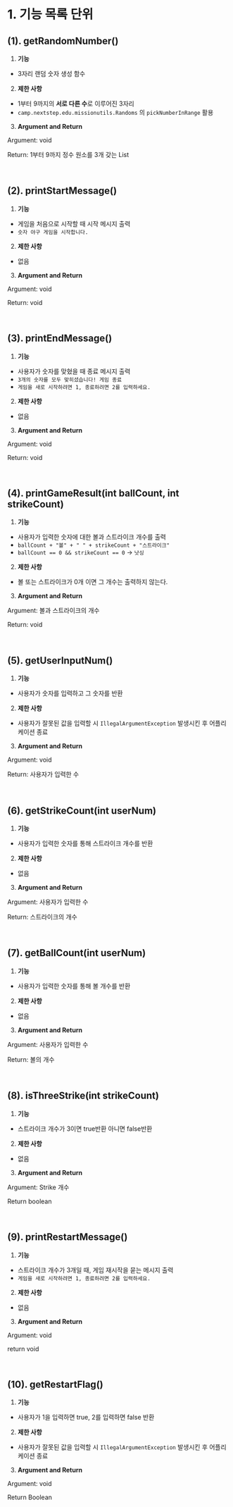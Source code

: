 # 1. 기능 목록 단위

## (1). getRandomNumber()

1. **기능**

- 3자리 랜덤 숫자 생성 함수

2. **제한 사항**

- 1부터 9까지의 **서로 다른 수**로 이루어진 3자리
- `camp.nextstep.edu.missionutils.Randoms` 의 `pickNumberInRange` 활용

3. **Argument and Return**

Argument: void

Return: 1부터 9까지 정수 원소를 3개 갖는 List

<br/>

## (2). printStartMessage()

1. **기능**

- 게임을 처음으로 시작할 때 시작 메시지 출력
- `숫자 야구 게임을 시작합니다.`

2. **제한 사항**

- 없음

3. **Argument and Return**

Argument: void

Return: void

<br/>

## (3). printEndMessage()

1. **기능**

- 사용자가 숫자를 맞혔을 때 종료 메시지 출력
- `3개의 숫자를 모두 맞히셨습니다! 게임 종료`
- `게임을 새로 시작하려면 1, 종료하려면 2를 입력하세요.`

2. **제한 사항**

- 없음

3. **Argument and Return**

Argument: void

Return: void 

<br/>

## (4). printGameResult(int ballCount, int strikeCount)

1. **기능**

- 사용자가 입력한 숫자에 대한 볼과 스트라이크 개수를 출력
- `ballCount + "볼" + " " + strikeCount + "스트라이크"`
- `ballCount == 0 && strikeCount == 0` -> `낫싱`

2. **제한 사항**

- 볼 또는 스트라이크가 0개 이면 그 개수는 출력하지 않는다.

3. **Argument and Return**

Argument: 볼과 스트라이크의 개수

Return: void

<br/>

## (5). getUserInputNum()

1. **기능**

- 사용자가 숫자를 입력하고 그 숫자를 반환

2. **제한 사항**

- 사용자가 잘못된 값을 입력할 시 `IllegalArgumentException` 발생시킨 후 어플리케이션 종료

3. **Argument and Return**

Argument: void

Return: 사용자가 입력한 수

<br/>

## (6). getStrikeCount(int userNum)

1. **기능**

- 사용자가 입력한 숫자를 통해 스트라이크 개수를 반환

2. **제한 사항**

- 없음

3. **Argument and Return**

Argument: 사용자가 입력한 수

Return: 스트라이크의 개수

<br/>

## (7). getBallCount(int userNum)

1. **기능**

- 사용자가 입력한 숫자를 통해 볼 개수를 반환

2. **제한 사항**

- 없음

3. **Argument and Return**

Argument: 사용자가 입력한 수

Return: 볼의 개수

<br/>

## (8). isThreeStrike(int strikeCount)

1. **기능**

- 스트라이크 개수가 3이면 true반환 아니면 false반환

2. **제한 사항**

- 없음

3. **Argument and Return**

Argument: Strike 개수

Return boolean

<br/>

## (9). printRestartMessage()

1. **기능**

- 스트라이크 개수가 3개일 때, 게임 재시작을 묻는 메시지 출력
- `게임을 새로 시작하려면 1, 종료하려면 2를 입력하세요.`

2. **제한 사항**

- 없음

3. **Argument and Return**

Argument: void

return void

</br>

## (10). getRestartFlag()

1.  **기능**

- 사용자가 1을 입력하면 true, 2를 입력하면 false 반환

2. **제한 사항**

- 사용자가 잘못된 값을 입력할 시 `IllegalArgumentException` 발생시킨 후 어플리케이션 종료

3. **Argument and Return**

Argument: void

Return Boolean
